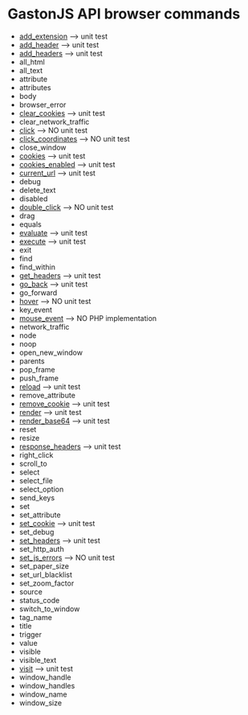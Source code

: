 GastonJS API browser commands
=============================
* [add_extension](commands/javascript/add_extension.md) --> unit test
* [add_header](commands/headers/add_header.md)   --> unit test
* [add_headers](commands/headers/add_headers.md) --> unit test
* all_html
* all_text
* attribute
* attributes
* body
* browser_error
* [clear_cookies](commands/cookies/clear_cookies.md)  --> unit test
* clear_network_traffic
* [click](commands/mouse/click.md)    --> NO unit test
* [click_coordinates](commands/mouse/click.md) --> NO unit test
* close_window
* [cookies](commands/cookies/cookies.md)  --> unit test
* [cookies_enabled](commands/cookies/cookies_enabled.md)  --> unit test
* [current_url](commands/navigation/current_url.md) --> unit test
* debug
* delete_text
* disabled
* [double_click](commands/mouse/double_click.md)    --> NO unit test
* drag
* equals
* [evaluate](commands/javascript/evaluate.md) --> unit test
* [execute](commands/javascript/execute.md) --> unit test
* exit
* find
* find_within
* [get_headers](commands/headers/get_headers.md) --> unit test
* [go_back](commands/navigation/go_back.md)  --> unit test
* go_forward
* [hover](commands/mouse/hover.md)    --> NO unit test
* key_event
* [mouse_event](commands/mouse/mouse_event.md)  --> NO PHP implementation
* network_traffic
* node
* noop
* open_new_window
* parents
* pop_frame
* push_frame
* [reload](commands/navigation/reload.md)  --> unit test
* remove_attribute
* [remove_cookie](commands/cookies/remove_cookie.md)  --> unit test
* [render](commands/render/render.md)   --> unit test
* [render_base64](commands/render/render_base64.md)   --> unit test
* reset
* resize
* [response_headers](commands/headers/response_headers.md) --> unit test
* right_click
* scroll_to
* select
* select_file
* select_option
* send_keys
* set
* set_attribute
* [set_cookie](commands/cookies/set_cookie.md)  --> unit test
* set_debug
* [set_headers](commands/headers/set_headers.md)  --> unit test
* set_http_auth
* [set_js_errors](commands/javascript/set_js_errors.md) --> NO unit test
* set_paper_size
* set_url_blacklist
* set_zoom_factor
* source
* status_code
* switch_to_window
* tag_name
* title
* trigger
* value
* visible
* visible_text
* [visit](commands/navigation/visit.md)  --> unit test
* window_handle
* window_handles
* window_name
* window_size
